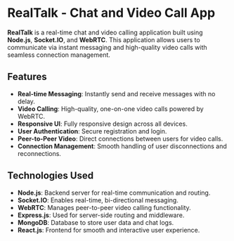 # RealTalk - Chat and Video Call App

**RealTalk** is a real-time chat and video calling application built using **Node.js**, **Socket.IO**, and **WebRTC**. This application allows users to communicate via instant messaging and high-quality video calls with seamless connection management.

## Features

- **Real-time Messaging**: Instantly send and receive messages with no delay.
- **Video Calling**: High-quality, one-on-one video calls powered by WebRTC.
- **Responsive UI**: Fully responsive design across all devices.
- **User Authentication**: Secure registration and login.
- **Peer-to-Peer Video**: Direct connections between users for video calls.
- **Connection Management**: Smooth handling of user disconnections and reconnections.

## Technologies Used

- **Node.js**: Backend server for real-time communication and routing.
- **Socket.IO**: Enables real-time, bi-directional messaging.
- **WebRTC**: Manages peer-to-peer video calling functionality.
- **Express.js**: Used for server-side routing and middleware.
- **MongoDB**: Database to store user data and chat logs.
- **React.js**: Frontend for smooth and interactive user experience.

